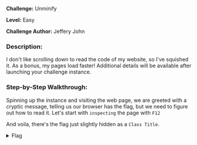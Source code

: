 **Challenge:** Unminify

**Level:** Easy

**Challenge Author:** Jeffery John

### Description: 

I don't like scrolling down to read the code of my website, so I've squished it. As a bonus, my pages load faster!
Additional details will be available after launching your challenge instance.

### Step-by-Step Walkthrough:
Spinning up the instance and visiting the web page, we are greeted with a cryptic message, telling us our browser has the flag, but we need to figure out how to read it. Let's start with `inspecting` the page with `F12`

And voila, there's the flag just slightly hidden as a `Class Title`. 

<details><summary>Flag</summary>
    <pre>
    picoCTF{pr3tty_c0d3_b99eb82e}
    </pre>
   </details>